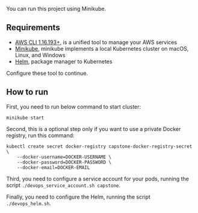 You can run this project using Minikube.

## Requirements

* [AWS CLI 1.16.193+](https://aws.amazon.com/cli/), is a unified tool to manage your AWS services
* [Minikube](https://kubernetes.io/docs/tasks/tools/install-minikube/), minikube implements a local Kubernetes cluster on macOS, Linux, and Windows
* [Helm](https://helm.sh/), package manager to Kubernetes

Configure these tool to continue.

## How to run

First, you need to run below command to start cluster:

```
minikube start
```

Second, this is a optional step only if you want to use a private Docker registry, run this command:

```
kubectl create secret docker-registry capstone-docker-registry-secret \
    --docker-username=DOCKER-USERNAME \
    --docker-password=DOCKER-PASSWORD \
    --docker-email=DOCKER-EMAIL
```

Third, you need to configure a service account for your pods, running the script `./devops_service_account.sh capstone`.

Finally, you need to configure the Helm, running the script `./devops_helm.sh`.
